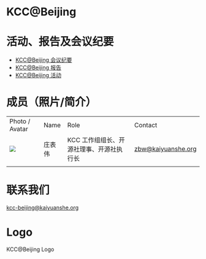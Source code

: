 # KCC@Beijing

# 活动、报告及会议纪要

- [KCC@Beijing 会议纪要][1]
- [KCC@Beijing 报告][2]
- [KCC@Beijing 活动][3]

# 成员（照片/简介）

|     |     |     |     |
| --- | --- | --- | --- |
| Photo / Avatar | Name | Role | Contact |
| ![](https://kaiyuanshe.cn/api/lark/file/BgkHblcvWoW6u2xRo95cnq5Nnme) | 庄表伟 | KCC 工作组组长、开源社理事、开源社执行长 | zbw@kaiyuanshe.org |
|     |     |     |     |

# 联系我们

kcc-beijing@kaiyuanshe.org

# Logo

KCC@Beijing Logo

[1]: https://kaiyuanshe.feishu.cn/wiki/YAxrw58Eiisgp6kK8I9c5OTvn3d
[2]: https://kaiyuanshe.feishu.cn/wiki/D1k2wEZX8iGUWSkHdujcYNE8nre
[3]: https://kaiyuanshe.feishu.cn/wiki/TWuywEbHeiRNWXkx4fDcEfksnpd
